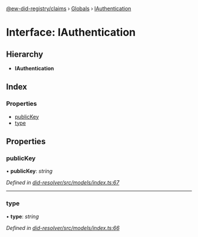 [@ew-did-registry/claims](../README.md) › [Globals](../globals.md) › [IAuthentication](iauthentication.md)

# Interface: IAuthentication

## Hierarchy

* **IAuthentication**

## Index

### Properties

* [publicKey](iauthentication.md#publickey)
* [type](iauthentication.md#type)

## Properties

###  publicKey

• **publicKey**: *string*

*Defined in [did-resolver/src/models/index.ts:67](https://github.com/energywebfoundation/ew-did-registry/blob/809ce1c/packages/did-resolver/src/models/index.ts#L67)*

___

###  type

• **type**: *string*

*Defined in [did-resolver/src/models/index.ts:66](https://github.com/energywebfoundation/ew-did-registry/blob/809ce1c/packages/did-resolver/src/models/index.ts#L66)*

